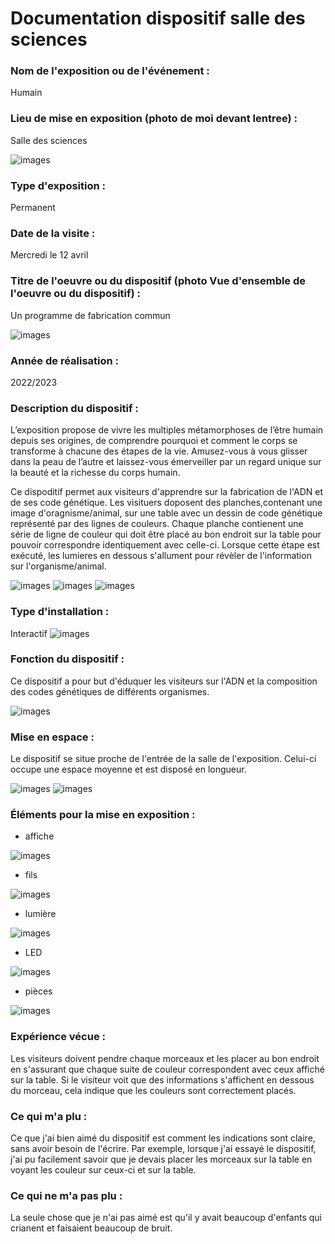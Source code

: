 # Documentation dispositif salle des sciences



### Nom de l'exposition ou de l'événement :
Humain



### Lieu de mise en exposition (photo de moi devant lentree) :
Salle des sciences

![images](media/Humain_dispositif_fabrication_photo_avant.png)

### Type d'exposition :
Permanent



### Date de la visite :
Mercredi le 12 avril

### Titre de l'oeuvre ou du dispositif (photo Vue d'ensemble de l'oeuvre ou du dispositif) :
Un programme de fabrication commun

![images](media/Humain_dispositif_fabrication_vue_ensemble.jpg)



### Année de réalisation :
2022/2023 

### Description du dispositif :

L’exposition propose de vivre les multiples métamorphoses de l’être humain depuis ses origines, de comprendre pourquoi et comment le corps se transforme à chacune des étapes de la vie. Amusez-vous à vous glisser dans la peau de l’autre et laissez-vous émerveiller par un regard unique sur la beauté et la richesse du corps humain.





Ce dispoditif permet aux visiteurs d'apprendre sur la fabrication de l'ADN et de ses code génétique. Les visituers doposent des planches,contenant une image d'oragnisme/animal, sur une table avec un dessin de code génétique représenté par des lignes de couleurs. Chaque planche contienent une série de ligne de couleur qui doit être placé au bon endroit sur la table pour pouvoir correspondre identiquement avec celle-ci. Lorsque cette étape est exécuté, les lumieres en dessous s'allument pour révèler de l'information sur l'organisme/animal.

![images](media/Humain_dispositif_fabrication_vue_dessus.jpg)
![images](media/Humain_dispositif_fabrication_vue_diagonale_droite.jpg)
![images](media/Humain_dispositif_fabrication_vue_diagonale_gauche.jpg)




### Type d'installation :
Interactif
![images](media/Humain_dispositif_fabrication_element_LED.jpg)

### Fonction du dispositif :
Ce dispositif a pour but d'éduquer les visiteurs sur l'ADN et la composition des codes génétiques de différents organismes.

![images](media/Humain_dispositif_fabrication_vue_dessus.jpg)


### Mise en espace :

Le dispositif se situe proche de l'entrée de la salle de l'exposition. Celui-ci occupe une espace moyenne et est disposé en longueur.

![images](media/Humain_dispositif_fabrication_vue_ensemble.jpg)
![images](media/Humain_dispositif_fabrication_plan.jpg)


### Éléments pour la mise en exposition :
* affiche

![images](media/Humain_dispositif_fabrication_vue_diagonale_gauche.jpg)

* fils

![images](media/Humain_dispositif_fabrication_element_fils.jpg)

* lumière

![images](media/Humain_dispositif_fabrication_element_lumiere.jpg)

* LED

![images](media/Humain_dispositif_fabrication_element_LED.jpg)

* pièces

![images](media/Humain_dispositif_fabrication_element_pieces.jpg)


### Expérience vécue :

Les visiteurs doivent pendre chaque morceaux et les placer au bon endroit en s'assurant que chaque suite de couleur correspondent avec ceux affiché sur la table. Si le visiteur voit que des informations s'affichent en dessous du morceau, cela indique que les couleurs sont correctement placés.  



### Ce qui m'a plu :
Ce que j'ai bien aimé du dispositif est comment les indications sont claire, sans avoir besoin de l'écrire. Par exemple, lorsque j'ai essayé le dispositif, j'ai pu facilement savoir que je devais placer les morceaux sur la table en voyant les couleur sur ceux-ci et sur la table. 


### Ce qui ne m'a pas plu :

La seule chose que je n'ai pas aimé est qu'il y avait beaucoup d'enfants qui crianent et faisaient beaucoup de bruit.


